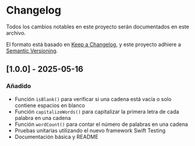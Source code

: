 # Changelog

Todos los cambios notables en este proyecto serán documentados en este archivo.

El formato está basado en [Keep a Changelog](https://keepachangelog.com/es-ES/1.0.0/),
y este proyecto adhiere a [Semantic Versioning](https://semver.org/spec/v2.0.0.html).

## [1.0.0] - 2025-05-16

### Añadido
- Función `isBlank()` para verificar si una cadena está vacía o solo contiene espacios en blanco
- Función `capitalizeWords()` para capitalizar la primera letra de cada palabra en una cadena
- Función `wordCount()` para contar el número de palabras en una cadena
- Pruebas unitarias utilizando el nuevo framework Swift Testing
- Documentación básica y README